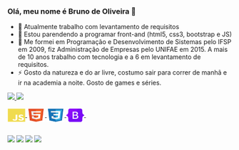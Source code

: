### Olá, meu nome é Bruno de Oliveira 👋


- 🔭 Atualmente trabalho com levantamento de requisitos
- 🌱 Estou parendendo a programar front-and (html5, css3, bootstrap e JS)
- 💬 Me formei em Programação e Desenvolvimento de Sistemas pelo IFSP em 2009, fiz Administração de Empresas pelo UNIFAE em 2015.
  A mais de 10 anos trabalho com tecnologia e a 6 em levantamento de requisitos.
- ⚡ Gosto da natureza e do ar livre, costumo sair para correr de manhã e ir na academia a noite.
  Gosto de games e séries.

<div>
  <a href="https://github.com/boliveira1990">
  <img height="100em" src="https://github-readme-stats.vercel.app/api?username=boliveira1990&show_icons=true&theme=dracula&include_all_commits=true&count_private=true"/>
  <img height="100em" src="https://github-readme-stats.vercel.app/api/top-langs/?username=boliveira1990&layout=compact&langs_count=7&theme=dracula"/>
</div>
  
  <div style="display: inline_block"><br>
  <img align="center" alt="Rafa-Js" height="30" width="40" src="https://raw.githubusercontent.com/devicons/devicon/master/icons/javascript/javascript-plain.svg">
   <img align="center" alt="Rafa-HTML" height="30" width="40" src="https://raw.githubusercontent.com/devicons/devicon/master/icons/html5/html5-original.svg">
  <img align="center" alt="Rafa-CSS" height="30" width="40" src="https://raw.githubusercontent.com/devicons/devicon/master/icons/css3/css3-original.svg">
    <img align="center" alt="Rafa-CSS" height="30" width="40" src="https://raw.githubusercontent.com/devicons/devicon/master/icons/bootstrap/bootstrap-original.svg">
  <img
 
  
</div>
  
 ##
  
  <div> 
    <a href="https://www.instagram.com/pingabruno/" target="_blank"><img src="https://img.shields.io/badge/-Instagram-%23E4405F?style=for-the-badge&logo=instagram&logoColor=white" target="_blank"></a>
 	  <a href = "mailto:boliveira.ti@gmail.com"><img src="https://img.shields.io/badge/-Gmail-%23333?style=for-the-badge&logo=gmail&logoColor=white" target="_blank"></a>
  <a href="https://www.linkedin.com/in/brunooliveirati/" target="_blank"><img src="https://img.shields.io/badge/-LinkedIn-%230077B5?style=for-the-badge&logo=linkedin&logoColor=white" target="_blank"></a> 
  <a href="https://api.whatsapp.com/send?phone=5519992562868&text=Ol%C3%A1%2C%20ser%C3%A1%20um%20prazer%20lhe%20atender" target="_blank">
    <img src="https://img.shields.io/badge/WhatsApp-25D366?style=for-the-badge&logo=whatsapp&logoColor=white" target="_blank"></a> 
 
 
 
</div>
